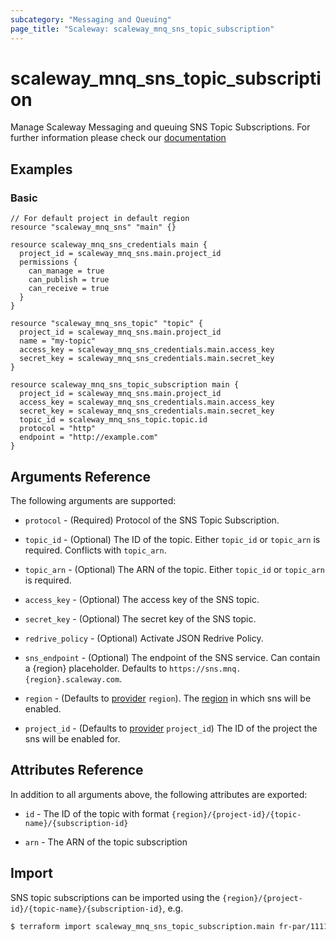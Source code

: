 ```yaml
---
subcategory: "Messaging and Queuing"
page_title: "Scaleway: scaleway_mnq_sns_topic_subscription"
---
```


# scaleway_mnq_sns_topic_subscription

Manage Scaleway Messaging and queuing SNS Topic Subscriptions.
For further information please check
our [documentation](https://www.scaleway.com/en/docs/serverless/messaging/reference-content/sns-overview/)

## Examples

### Basic

```hcl
// For default project in default region
resource "scaleway_mnq_sns" "main" {}

resource scaleway_mnq_sns_credentials main {
  project_id = scaleway_mnq_sns.main.project_id
  permissions {
    can_manage = true
    can_publish = true
	can_receive = true
  }
}

resource "scaleway_mnq_sns_topic" "topic" {
  project_id = scaleway_mnq_sns.main.project_id
  name = "my-topic"
  access_key = scaleway_mnq_sns_credentials.main.access_key
  secret_key = scaleway_mnq_sns_credentials.main.secret_key
}

resource scaleway_mnq_sns_topic_subscription main {
  project_id = scaleway_mnq_sns.main.project_id
  access_key = scaleway_mnq_sns_credentials.main.access_key
  secret_key = scaleway_mnq_sns_credentials.main.secret_key
  topic_id = scaleway_mnq_sns_topic.topic.id
  protocol = "http"
  endpoint = "http://example.com"
}
```

## Arguments Reference

The following arguments are supported:


- `protocol` - (Required) Protocol of the SNS Topic Subscription.

- `topic_id` - (Optional) The ID of the topic. Either `topic_id` or `topic_arn` is required. Conflicts with `topic_arn`.

- `topic_arn` - (Optional) The ARN of the topic. Either `topic_id` or `topic_arn` is required.

- `access_key` - (Optional) The access key of the SNS topic.

- `secret_key` - (Optional) The secret key of the SNS topic.

- `redrive_policy` - (Optional) Activate JSON Redrive Policy.

- `sns_endpoint` - (Optional) The endpoint of the SNS service. Can contain a {region} placeholder. Defaults to `https://sns.mnq.{region}.scaleway.com`.

- `region` - (Defaults to [provider](../index.md#region) `region`). The [region](../guides/regions_and_zones.md#regions)
  in which sns will be enabled.

- `project_id` - (Defaults to [provider](../index.md#project_id) `project_id`) The ID of the project the sns will be enabled for.

## Attributes Reference

In addition to all arguments above, the following attributes are exported:

- `id` - The ID of the topic with format `{region}/{project-id}/{topic-name}/{subscription-id}`

- `arn` - The ARN of the topic subscription

## Import

SNS topic subscriptions can be imported using the `{region}/{project-id}/{topic-name}/{subscription-id}`, e.g.

```bash
$ terraform import scaleway_mnq_sns_topic_subscription.main fr-par/11111111111111111111111111111111/my-topic/11111111111111111111111111111111
```

